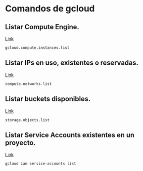 # Comandos de gcloud

## Listar Compute Engine.

[Link](https://cloud.google.com/compute/docs/gcloud-compute/common-commands?hl=es-419)
``` 
gcloud.compute.instances.list
```

## Listar IPs en uso, existentes o reservadas.

[Link](https://cloud.google.com/compute/docs/ip-addresses/reserve-static-external-ip-address?hl=es-419)
``` 
compute.networks.list 
```

## Listar buckets disponibles.

[Link](https://cloud.google.com/storage/docs/listing-objects?hl=es-419)
``` 
storage.objects.list
```

## Listar Service Accounts existentes en un proyecto.

[Link](https://cloud.google.com/iam/docs/service-accounts-list-edit?hl=es-419#iam-service-accounts-list-gcloud)
``` 
gcloud iam service-accounts list
```


